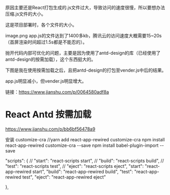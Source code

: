 

原因主要还是React打包生成的.js文件过大，导致访问的速度很慢，所以要想办法压缩.js文件的大小。

这是项目部署时，各个文件的大小。

image.png
app.js的文件达到了1400多kb，腾讯云的访问速度大概需要15~20s（首屏渲染时间超过1.5s都是不能忍的）。

抛开代码内部可优化的问题，主要是因为使用了antd-design的库（已经使用了antd-design的按需加载），这个东西挺大的。

下图是我在使用按需加载之后，且把antd-design的打包至vender.js中后的结果。

app.js明显减小，但vender.js明显增大。

链接：https://www.jianshu.com/p/0064580adf8a


# React Antd 按需加载
https://www.jianshu.com/p/bb6bf56478a9

安装 customize-cra
//yarn add react-app-rewired customize-cra
npm install react-app-rewired customize-cra --save
npm install babel-plugin-import --save


  "scripts": {
//    "start": "react-scripts start",
//    "build": "react-scripts build",
//    "test": "react-scripts test",
//    "eject": "react-scripts eject",
    "start": "react-app-rewired start",
    "build": "react-app-rewired build",
    "test": "react-app-rewired test",
    "eject": "react-app-rewired eject"

  },
